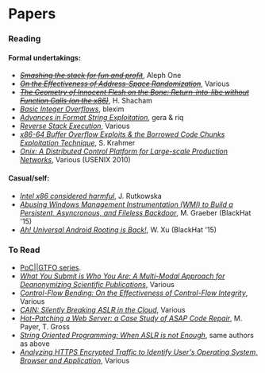 # Papers
### Reading
#### Formal undertakings:
- [~~*Smashing the stack for fun and profit*~~](http://insecure.org/stf/smashstack.html), Aleph One
- [~~*On the Effectiveness of Address-Space Randomization*~~](https://web.stanford.edu/~blp/papers/asrandom.pdf
), Various
- [~~*The Geometry of Innocent Flesh on the Bone: Return-into-libc without Function Calls (on the x86)*~~](http://cseweb.ucsd.edu/~hovav/dist/geometry.pdf), H. Shacham 
- [*Basic Integer Overflows*](http://phrack.org/issues/60/10.html#article), blexim 
- [*Advances in Format String Exploitation*](http://hamsa.cs.northwestern.edu/media/readings/advanced_format_strings.pdf), gera & riq
- [*Reverse Stack Execution*](http://babaks.com/files/TechReport07-07.pdf), Various 
- [*x86-64 Buffer Overflow Exploits & the Borrowed Code Chunks Exploitation Technique*](http://users.suse.com/~krahmer/no-nx.pdf), S. Krahmer
- [*Onix: A Distributed Control Platform for Large-scale Production Networks*](http://yuba.stanford.edu/~casado/onix-osdi.pdf), Various (USENIX 2010)

#### Casual/self:
- [*Intel x86 considered harmful*](http://blog.invisiblethings.org/papers/2015/x86_harmful.pdf), J. Rutkowska
- [*Abusing Windows Management
Instrumentation (WMI) to Build a Persistent,
Asyncronous, and Fileless Backdoor*](https://www.blackhat.com/docs/us-15/materials/us-15-Graeber-Abusing-Windows-Management-Instrumentation-WMI-To-Build-A-Persistent%20Asynchronous-And-Fileless-Backdoor-wp.pdf), M. Graeber (BlackHat '15)
- [*Ah! Universal Android Rooting is Back!*](https://www.blackhat.com/docs/us-15/materials/us-15-Xu-Ah-Universal-Android-Rooting-Is-Back-wp.pdf), W. Xu (BlackHat '15)

### To Read
- [PoC||GTFO series](https://www.alchemistowl.org/pocorgtfo/).
- [*What You Submit is Who You Are: A Multi-Modal
Approach for Deanonymizing Scientific Publications*](http://nebelwelt.net/publications/files/14TIFS.pdf), Various
- [*Control-Flow Bending:
On the Effectiveness of Control-Flow Integrity*](http://nebelwelt.net/publications/files/15SEC.pdf), Various
- [*CAIN: Silently Breaking ASLR in the Cloud*](http://nebelwelt.net/publications/files/15WOOT.pdf), Various
- [*Hot-Patching a Web Server: a Case Study of ASAP
Code Repair*](http://nebelwelt.net/publications/files/13PST.pdf), M. Payer, T. Gross
- [*String Oriented Programming: When ASLR is not Enough*](http://nebelwelt.net/publications/files/13PPREW.pdf), same authors as above
- [*Analyzing HTTPS Encrypted Traffic to Identify User's Operating System, Browser and Application*](http://arxiv.org/ftp/arxiv/papers/1603/1603.04865.pdf), Various
